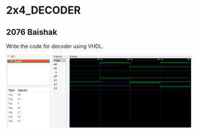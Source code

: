 <h1>2x4_DECODER</h1>
<h2>2076 Baishak</h2>
<p>Write the code for decoder using VHDL.</p>
<img src="./2x4_decoder.png" alt="2x4 decoder using vhdl." />
